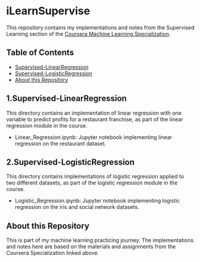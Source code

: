 # iLearnSupervise
This repository contains my implementations and notes from the Supervised Learning section of the [Coursera Machine Learning Specialization](https://www.coursera.org/specializations/machine-learning-introduction).


## Table of Contents

- [Supervised-LinearRegression](#supervised-linearregression)
- [Supervised-LogisticRegression](#supervised-logisticregression) 
- [About this Repository](#about-this-repository)


## 1.Supervised-LinearRegression

This directory contains an implementation of linear regression with one variable to predict profits for a restaurant franchise, as part of the linear regression module in the course.

- Linear_Regression.ipynb: Jupyter notebook implementing linear regression on the restaurant dataset.

## 2.Supervised-LogisticRegression

This directory contains implementations of logistic regression applied to two different datasets, as part of the logistic regression module in the course.

- Logistic_Regression.ipynb: Jupyter notebook implementing logistic regression on the iris and social network datasets.

## About this Repository

This is part of my machine learning practicing journey. The implementations and notes here are based on the materials and assignments from the Coursera Specialization linked above.